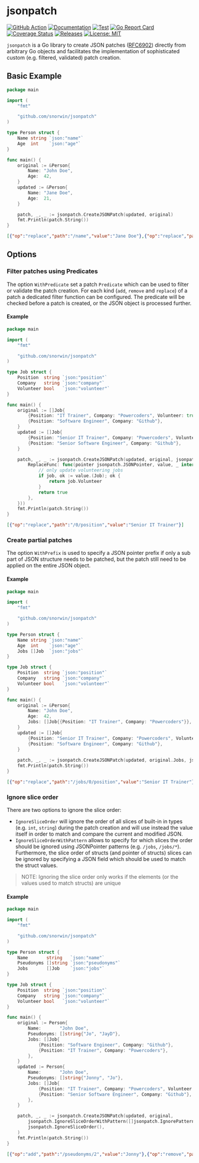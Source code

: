 # jsonpatch
[![GitHub Action](https://img.shields.io/badge/GitHub-Action-blue)](https://github.com/features/actions)
[![Documentation](https://img.shields.io/badge/godoc-reference-5272B4.svg)](https://pkg.go.dev/github.com/snorwin/jsonpatch)
[![Test](https://img.shields.io/github/workflow/status/snorwin/jsonpatch/Test?label=tests&logo=github)](https://github.com/snorwin/jsonpatch/actions)
[![Go Report Card](https://goreportcard.com/badge/github.com/snorwin/jsonpatch)](https://goreportcard.com/report/github.com/snorwin/jsonpatch)
[![Coverage Status](https://coveralls.io/repos/github/snorwin/jsonpatch/badge.svg?branch=main)](https://coveralls.io/github/snorwin/jsonpatch?branch=main)
[![Releases](https://img.shields.io/github/v/release/snorwin/jsonpatch)](https://github.com/snorwin/jsonpatch/releases)
[![License: MIT](https://img.shields.io/badge/License-MIT-yellow.svg)](https://opensource.org/licenses/MIT)

`jsonpatch` is a Go library to create JSON patches ([RFC6902](http://tools.ietf.org/html/rfc6902)) directly from arbitrary Go objects and facilitates the implementation of sophisticated custom (e.g. filtered, validated) patch creation.

## Basic Example

```go
package main

import (
	"fmt"

	"github.com/snorwin/jsonpatch"
)

type Person struct {
	Name string `json:"name"`
	Age  int    `json:"age"`
}

func main() {
	original := &Person{
		Name: "John Doe",
		Age:  42,
	}
	updated := &Person{
		Name: "Jane Doe",
		Age:  21,
	}

	patch, _, _ := jsonpatch.CreateJSONPatch(updated, original)
	fmt.Println(patch.String())
}
```
```json
[{"op":"replace","path":"/name","value":"Jane Doe"},{"op":"replace","path":"/age","value":21}]
```

## Options
### Filter patches using Predicates
The option `WithPredicate` set a patch `Predicate` which can be used to filter or validate the patch creation.
For each kind (`add`, `remove` and `replace`) of a patch a dedicated filter function can be configured. The 
predicate will be checked before a patch is created, or the JSON object is processed further.

#### Example
```go
package main

import (
	"fmt"

	"github.com/snorwin/jsonpatch"
)

type Job struct {
	Position  string `json:"position"`
	Company   string `json:"company"`
	Volunteer bool   `json:"volunteer"`
}

func main() {
	original := []Job{
		{Position: "IT Trainer", Company: "Powercoders", Volunteer: true},
		{Position: "Software Engineer", Company: "Github"},
	}
	updated := []Job{
		{Position: "Senior IT Trainer", Company: "Powercoders", Volunteer: true},
		{Position: "Senior Software Engineer", Company: "Github"},
	}

	patch, _, _ := jsonpatch.CreateJSONPatch(updated, original, jsonpatch.WithPredicate(jsonpatch.Funcs{
		ReplaceFunc: func(pointer jsonpatch.JSONPointer, value, _ interface{}) bool {
			// only update volunteering jobs
			if job, ok := value.(Job); ok {
				return job.Volunteer
			}
			return true
		},
	}))
	fmt.Println(patch.String())
}
```

```json
[{"op":"replace","path":"/0/position","value":"Senior IT Trainer"}]
```


### Create partial patches
The option `WithPrefix` is used to specify a JSON pointer prefix if only a sub part of JSON structure needs to be patched,
but the patch still need to be applied on the entire JSON object.

#### Example
```go
package main

import (
	"fmt"

	"github.com/snorwin/jsonpatch"
)

type Person struct {
	Name string `json:"name"`
	Age  int    `json:"age"`
	Jobs []Job  `json:"jobs"`
}

type Job struct {
	Position  string `json:"position"`
	Company   string `json:"company"`
	Volunteer bool   `json:"volunteer"`
}

func main() {
	original := &Person{
		Name: "John Doe",
		Age:  42,
		Jobs: []Job{{Position: "IT Trainer", Company: "Powercoders"}},
	}
	updated := []Job{
		{Position: "Senior IT Trainer", Company: "Powercoders", Volunteer: true},
		{Position: "Software Engineer", Company: "Github"},
	}
	
	patch, _, _ := jsonpatch.CreateJSONPatch(updated, original.Jobs, jsonpatch.WithPrefix(jsonpatch.ParseJSONPointer("/jobs")))
	fmt.Println(patch.String())
}
```
```json
[{"op":"replace","path":"/jobs/0/position","value":"Senior IT Trainer"},{"op":"replace","path":"/jobs/0/volunteer","value":true},{"op":"add","path":"/jobs/1","value":{"position":"Software Engineer","company":"Github","volunteer":false}}]
```

### Ignore slice order
There are two options to ignore the slice order:
- `IgnoreSliceOrder` will ignore the order of all slices of built-in in types (e.g. `int`, `string`) during the patch creation
  and will use instead the value itself in order to match and compare the current and modified JSON.
- `IgnoreSliceOrderWithPattern` allows to specify for which slices the order should be ignored using JSONPointer patterns (e.g. `/jobs`, `/jobs/*`).
  Furthermore, the slice order of structs (and pointer of structs) slices can be ignored by specifying a JSON field which should be used 
  to match the struct values. 

> NOTE: Ignoring the slice order only works if the elements (or the values used to match structs) are unique

#### Example
```go
package main

import (
	"fmt"

	"github.com/snorwin/jsonpatch"
)

type Person struct {
	Name       string   `json:"name"`
	Pseudonyms []string `json:"pseudonyms"`
	Jobs       []Job    `json:"jobs"`
}

type Job struct {
	Position  string `json:"position"`
	Company   string `json:"company"`
	Volunteer bool   `json:"volunteer"`
}

func main() {
	original := Person{
		Name:       "John Doe",
		Pseudonyms: []string{"Jo", "JayD"},
		Jobs: []Job{
			{Position: "Software Engineer", Company: "Github"},
			{Position: "IT Trainer", Company: "Powercoders"},
		},
	}
	updated := Person{
		Name:       "John Doe",
		Pseudonyms: []string{"Jonny", "Jo"},
		Jobs: []Job{
			{Position: "IT Trainer", Company: "Powercoders", Volunteer: true},
			{Position: "Senior Software Engineer", Company: "Github"},
		},
	}

	patch, _, _ := jsonpatch.CreateJSONPatch(updated, original,
		jsonpatch.IgnoreSliceOrderWithPattern([]jsonpatch.IgnorePattern{{Pattern: "/*", JSONField: "company"}}),
		jsonpatch.IgnoreSliceOrder(),
	)
	fmt.Println(patch.String())
}
```
```json
[{"op":"add","path":"/pseudonyms/2","value":"Jonny"},{"op":"remove","path":"/pseudonyms/1"},{"op":"replace","path":"/jobs/1/volunteer","value":true},{"op":"replace","path":"/jobs/0/position","value":"Senior Software Engineer"}]
```